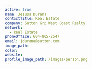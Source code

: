 ```yaml
---
active: true
name: Jesusa Durana
contactTitle: Real Estate
company: Sutton Grp West Coast Realty
network:
  - Real Estate
phoneOffice: 604-805-2547
email: jdurana@sutton.com
image_path:
color:
website:
profile_image_path: /images/person.png
---
```



